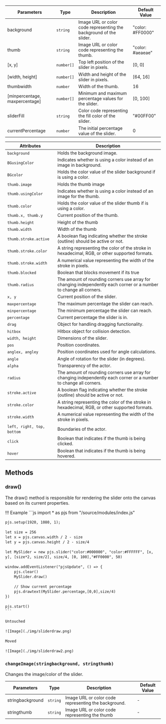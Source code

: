 | Parameters                     | Type      | Description                                                          | Default Value  |
|--------------------------------|-----------|----------------------------------------------------------------------|----------------|
| background                     | `string`  | Image URL or color code representing the background of the slider.   | "color: #FF0000"   |
| thumb                          | `string`  | Image URL or color code representing the thumb.                      | "color: #aeaeae"   |
| [x, y]                         | `number[]`| Top left position of the slider in pixels.                           | [0, 0]         |
| [width, height]                | `number[]`| Width and height of the slider in pixels.                            | [64, 16]       |
| thumbwidth                     | `number`  | Width of the thumb.                                                  | 16             |
| [minpercentage, maxpercentage] | `number[]`| Minimum and maximum percentage values for the slider.                | [0, 100]       |
| sliderFill                     | `string`  | Color code representing the fill color of the slider.                | "#00FF00"        |
| currentPercentage              | `number`  | The initial percentage value of the slider.                          | 0              |

| Attributes                | Description                                                          |
|---------------------------|----------------------------------------------------------------------|
| `background`              | Holds the background image.                        |
| `BGusingColor`             | Indicates whether is using a color instead of an image in background.|
| `BGcolor`                  | Holds the color value of the slider background if is using a color.  |
| `thumb.image`            | Holds the thumb image                             |
| `thumb.usingColor`             | Indicates whether is using a color instead of an image for the thumb.|
| `thumb.color`                  | Holds the color value of the slider thumb if is using a color.       |
| `thumb.x, thumb.y`          | Current position of the thumb.                                       |
| `thumb.height`             | Height of the thumb                                                  |
| `thumb.width`              | Width of the thumb                                                   |
| `thumb.stroke.active`           | A boolean flag indicating whether the stroke (outline) should be active or not.  |
| `thumb.stroke.color`           |  A string representing the color of the stroke in hexadecimal, RGB, or other supported formats.  |
| `thumb.stroke.width`           |  A numerical value representing the width of the stroke in pixels.  |
| `thumb.blocked`            | Boolean that blocks movement if its true                             |
| `thumb.radius`                  | The amount of rounding corners use array for changing independently each corner or a number to change all corners.                    |
| `x, y`                    | Current position of the slider.                                      |
| `maxpercentage`           | The maximum percentage the slider can reach.                         |
| `minpercentage`           | The minimum percentage the slider can reach.                         |
| `percentage`              | Current percentage the slider is in.                                 |
| `drag`                    | Object for handling dragging functionality.                          |
| `hitbox`                  | Hitbox object for collision detection.                               |
| `width, height`           | Dimensions of the slider.                                            |
| `pos`                     | Position coordinates.                                                |
| `anglex, angley`          | Position coordinates used for angle calculations.                    |
| `angle`                   | Angle of rotation for the slider (in degrees).                       |
| `alpha`                   | Transparency of the actor.                                           |
| `radius`                  | The amount of rounding corners use array for changing independently each corner or a number to change all corners.                    |
| `stroke.active`           | A boolean flag indicating whether the stroke (outline) should be active or not.  |
| `stroke.color`           |  A string representing the color of the stroke in hexadecimal, RGB, or other supported formats.  |
| `stroke.width`           |  A numerical value representing the width of the stroke in pixels.  |
|`left, right, top, bottom` | Boundaries of the actor.                                             |
| `click`                   | Boolean that indicates if the thumb is being clicked.                |
| `hover`                   | Boolean that indicates if the thumb is being hovered.                |

## Methods

### draw()

The draw() method is responsible for rendering the slider onto the canvas based on its current properties.

!!! Example
    ```js
    import * as pjs from "/source/modules/index.js"
    
    pjs.setup(1920, 1080, 1);
    
    let size = 256
    let x = pjs.canvas.width / 2 - size
    let y = pjs.canvas.height / 2 - size/4
    
    let MySlider = new pjs.slider("color:#000000", "color:#FFFFFF", [x, y], [size*2, size/2], size/4, [0, 100],"#FF0000", 50)
    
    window.addEventListener("pjsUpdate", () => {
        pjs.clear()
        MySlider.draw()

        // Show current percentage
        pjs.drawtext(MySlider.percentage,[0,0],size/4)
    })
    
    pjs.start()
    ```

    Untouched

    ![Image](./img/sliderdraw.png)

    Moved

    ![Image](./img/sliderdraw2.png)


### `changeImage(stringbackground, stringthumb)`

Changes the image/color of the slider.

| Parameters          | Type      | Description                                          | Default Value  |
|---------------------|-----------|------------------------------------------------------|----------------|
| stringbackground    | `string`  | Image URL or color code representing the background. | -              |
| stringthumb         | `string`  | Image URL or color code representing the thumb       | -              |

